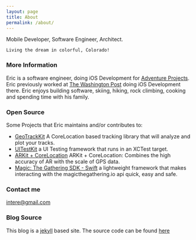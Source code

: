 ```yaml
---
layout: page
title: About
permalink: /about/
---
```


Mobile Developer, Software Engineer, Architect.

`Living the dream in colorful, Colorado!`



### More Information
Eric is a software engineer, doing iOS Development for [Adventure Projects](https://www.adventureprojects.net).  Eric previously worked at [The Washington Post](https://www.washingtonpost.com/) doing iOS Development there.  Eric enjoys building software, skiing, hiking, rock climbing, cooking and spending time with his family.

### Open Source
Some Projects that Eric maintains and/or contributes to:
- [GeoTrackKit](https://github.com/intere/GeoTrackKit) A CoreLocation based tracking library that will analyze and plot your tracks.
- [UITestKit](https://github.com/intere/UITestKit) a UI Testing framework that runs in an XCTest target.
- [ARKit + CoreLocation](https://github.com/ProjectDent/ARKit-CoreLocation) ARKit + CoreLocation: Combines the high accuracy of AR with the scale of GPS data.
- [Magic: The Gathering SDK - Swift](https://github.com/MagicTheGathering/mtg-sdk-swift) a lightweight framework that makes interacting with the magicthegathering.io api quick, easy and safe.



### Contact me

[intere@gmail.com](mailto:intere@gmail.com)

### Blog Source
This blog is a [jekyll](https://jekyllrb.com/) based site.  The source code can be found [here](https://github.com/intere/blog/)
